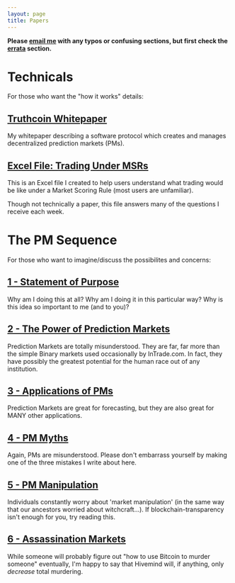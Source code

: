 ```yaml
---
layout: page
title: Papers
---
```


**Please <a href="mailto:truthcoin@gmail.com?subject=Feedback">email me</a> with any typos or confusing sections, but first check the [errata](https://github.com/psztorc/Truthcoin/tree/master/docs#addendum--errata) section.**  

# Technicals

For those who want the "how it works" details:

## [Truthcoin Whitepaper](truthcoin-whitepaper.pdf)

My whitepaper describing a software protocol which creates and manages decentralized prediction markets (PMs).


## [Excel File: Trading Under MSRs](LogMSR_Demo.xlsx) 

This is an Excel file I created to help users understand what trading would be like under a Market Scoring Rule (most users are unfamiliar).

Though not technically a paper, this file answers many of the questions I receive each week.

# The PM Sequence

For those who want to imagine/discuss the possibilites and concerns:

## [1 - Statement of Purpose](1_Purpose.pdf)

Why am I doing this at all? Why am I doing it in this particular way? Why is this idea so important to me (and to you)?


## [2 - The Power of Prediction Markets](2_PM_Types.pdf)

Prediction Markets are totally misunderstood. They are far, far more than the simple Binary markets used occasionally by InTrade.com. In fact, they have possibly the greatest potential for the human race out of any institution.


## [3 - Applications of PMs](3_PM_Applications.pdf)

Prediction Markets are great for forecasting, but they are also great for MANY other applications.

## [4 - PM Myths](4_PM_Myths.pdf)

Again, PMs are misunderstood. Please don't embarrass yourself by making one of the three mistakes I write about here.


## [5 - PM Manipulation](5_PM_Manipulation.pdf)

Individuals constantly worry about 'market manipulation' (in the same way that our ancestors worried about witchcraft...). If blockchain-transparency isn't enough for you, try reading this.


## [6 - Assassination Markets](6_Crime_Markets.pdf)

While someone will probably figure out "how to use Bitcoin to murder someone" eventually, I'm happy to say that Hivemind will, if anything, only *decrease* total murdering.






